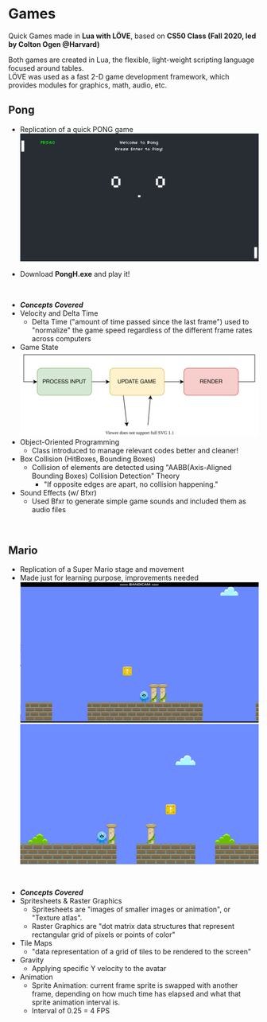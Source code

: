 # Games
Quick Games made in __Lua with L‎ÖVE__, based on __CS50 Class (Fall 2020, led by Colton Ogen @Harvard)__

Both games are created in Lua, the flexible, light-weight scripting language focused around tables.
<br />
L‎ÖVE was used as a fast 2-D game development framework, which provides modules for graphics, math, audio, etc.

## Pong
* Replication of a quick PONG game
![Pong](images/pong.png)


* Download **PongH.exe** and play it!
<br/>

* __*Concepts Covered*__
* Velocity and Delta Time
    * Delta Time ("amount of time passed since the last frame") used to "normalize" the game speed regardless of the different frame rates across computers
* Game State
![Game_Loop](images/Game_Loop.svg)
* Object-Oriented Programming
    * Class introduced to manage relevant codes better and cleaner!
* Box Collision (HitBoxes, Bounding Boxes)
    * Collision of elements are detected using "AABB(Axis-Aligned Bounding Boxes) Collision Detection" Theory
        * "If opposite edges are apart, no collision happening." 
* Sound Effects (w/ Bfxr)
    * Used Bfxr to generate simple game sounds and included them as audio files
<br/>


## Mario
* Replication of a Super Mario stage and movement
* Made just for learning purpose, improvements needed
![Mario_Moving_GIF](images/mario_moving_gif.gif)
![Mario](images/mario.png)

<br />

* __*Concepts Covered*__
* Spritesheets & Raster Graphics
    * Spritesheets are "images of smaller images or animation", or "Texture atlas".
    * Raster Graphics are "dot matrix data structures that represent rectangular grid of pixels or points of color"
* Tile Maps
    * "data representation of a grid of tiles to be rendered to the screen"
* Gravity
    * Applying specific Y velocity to the avatar
* Animation
    * Sprite Animation: current frame sprite is swapped with another frame, depending on how much time has elapsed and what that sprite animation interval is.
    * Interval of 0.25 = 4 FPS
